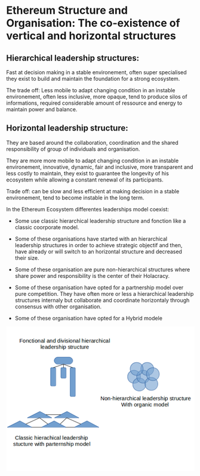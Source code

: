 # Ethereum Structure and Organisation: The co-existence of vertical and horizontal structures


## Hierarchical leadership structures:
Fast at decision making in a stable environement, often super specialised they exist to build and maintain the foundation for a strong ecosystem.

The trade off: Less mobile to adapt changing condition in an instable environement, often less inclusive, more opaque, tend to produce silos of informations, required considerable amount of ressource and energy to maintain power and balance.

## Horizontal leadership structure:
They are based around the collaboration, coordination and the shared responsibility of group of individuals and organisation.

They are more more mobile to adapt changing condition in an instable environement, innovative, dynamic, fair and inclusive, more transparent and less costly to maintain, they exist to guarantee the longevity of his ecosystem while allowing a constant renewal of its participants.

Trade off: can be slow and less efficient at making decision in a stable environement, tend to become instable in the long term.

In the Ethereum Ecosystem differentes leaderships model coexist:

- Some use classic hierarchical leadership structure and fonction like a classic coorporate model.

- Some of these organisations have started with an hierarchical leadership structures in order to achieve strategic objectif and then, have already or will switch to an horizontal structure and decreased their size.

- Some of these organisation are pure non-hierarchical structures where share power and responsibility is the center of their Holacracy.

- Some of these organisation have opted for a partnership model over pure competition.
They have often more or less a hierarchical leadership structures internaly but collaborate and coordinate horizontaly through consensus with other organisation.

- Some of these organisation have opted for a Hybrid modele


![Structure](src/Image/structure.png)


